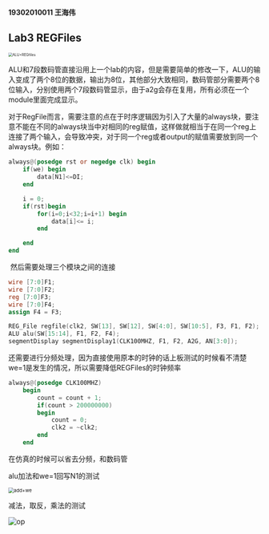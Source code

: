 #### 19302010011 王海伟

## Lab3 REGFiles

<img src="D:\code\Github\SOFT130021.01_Digital_Design\Lab3-REG\doc\img\ALU+REGfiles.png" alt="ALU+REGfiles" style="zoom:50%;" />

​    ALU和7段数码管直接沿用上一个lab的内容，但是需要简单的修改一下，ALU的输入变成了两个8位的数据，输出为8位，其他部分大致相同，数码管部分需要两个8位输入，分别使用两个7段数码管显示，由于a2g会存在复用，所有必须在一个module里面完成显示。

​    对于RegFile而言，需要注意的点在于时序逻辑因为引入了大量的always块，要注意不能在不同的always块当中对相同的reg赋值，这样做就相当于在同一个reg上连接了两个输入，会导致冲突，对于同一个reg或者output的赋值需要放到同一个always块。例如：

```verilog
always@(posedge rst or negedge clk) begin
    if(we) begin
        data[N1]<=DI;
    end

    i = 0;
    if(rst)begin
        for(i=0;i<32;i=i+1) begin
            data[i]<= i;
        end

    end
end
```

​    然后需要处理三个模块之间的连接

````verilog
wire [7:0]F1;
wire [7:0]F2;
reg [7:0]F3;
wire [7:0]F4;
assign F4 = F3;

REG_File regfile(clk2, SW[13], SW[12], SW[4:0], SW[10:5], F3, F1, F2);
ALU alu(SW[15:14], F1, F2, F4);
segmentDisplay segmentDisplay1(CLK100MHZ, F1, F2, A2G, AN[3:0]);
````

还需要进行分频处理，因为直接使用原本的时钟的话上板测试的时候看不清楚we=1是发生的情况，所以需要降低REGFiles的时钟频率

```verilog
always@(posedge CLK100MHZ)
    begin
        count = count + 1;
        if(count > 200000000)
        begin
            count = 0;
            clk2 = ~clk2;
        end
    end
```

在仿真的时候可以省去分频，和数码管



alu加法和we=1回写N1的测试

<img src="D:\code\Github\SOFT130021.01_Digital_Design\Lab3-REG\doc\img\add+we.png" alt="add+we" style="zoom:67%;" />

减法，取反，乘法的测试

![op](D:\code\Github\SOFT130021.01_Digital_Design\Lab3-REG\doc\img\op.png)